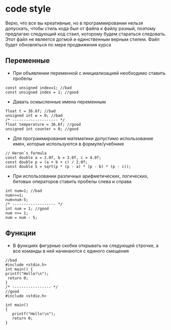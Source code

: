 # code style 

Верю, что все вы креативные, но в программировании нельзя допускать, чтобы стиль кода был от файла к файлу разный, поэтому предлагаю следующий код стаил, которому будем стараться следовать. Этот файл не является догмой и единственным верным стилем. Файл будет обновляться по мере продвижения курса

## Переменные

* При объявлении переменной с инициализацией необходимо ставить пробелы

```
const unsigned index=1; //bad
const unsigned index = 1; //good
``` 
* Давать осмысленные имена переменным

```
float t = 36.6f; //bad
unsigned int w = 0; //bad
/* -------------------- */
float temperature = 36.6f; //good
unsigned int counter = 0; //good
```

* Для программирования математики допустимо использование имен, которые используются в формуле/учебнике

```
// Heron`s formula
const double a = 2.0f, b = 3.0f, c = 4.0f;
const double p = (a + b + c) / 2.0f;
const double S = sqrt(p * (p - a) * (p - b) * (p - c));
```

* При использовании различных арифметических, логических, битовых операторов ставить пробелы слева и справа

```
int num=1; //bad
num>>=1;
num=num-5;
/* ------------------- */
int num = 1; //good
num >>= 1;
num = num - 5;
```

## Функции

* В функциях фигурные скобки открывать на следующей строчке, а все команды в ней начинаются с единого смещения

```
//bad
#include <stdio.h>
int main() {
printf("Hello!\n");
 return 0;
}
/* ----------------- */
//good
#include <stdio.h>

int main() 
{
   printf("Hello!\n");
   return 0;
}
```